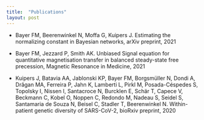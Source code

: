 ```yaml
---
title:  "Publications"
layout: post
---
```


* Bayer FM, Beerenwinkel N, Moffa G, Kuipers J. Estimating the normalizing constant in Bayesian networks, arXiv preprint, 2021

* Bayer FM, Jezzard P, Smith AK. Unbiased Signal equation for quantitative magnetisation transfer in balanced steady-state free precession, Magnetic Resonance in Medicine, 2021

* Kuipers J, Batavia AA, Jablonski KP, Bayer FM, Borgsmüller N, Dondi A, Drăgan MA, Ferreira P, Jahn K, Lamberti L, Pirkl M, Posada-Céspedes S, Topolsky I, Nissen I, Santacroce N, Burcklen E, Schär T, Capece V, Beckmann C, Kobel O, Noppen C, Redondo M, Nadeau S, Seidel S, Santamaria de Souza N, Beisel C, Stadler T, Beerenwinkel N. Within-patient genetic diversity of SARS-CoV-2, bioRxiv preprint, 2020
